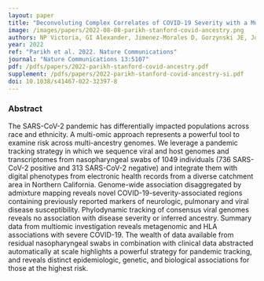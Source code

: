 ```yaml
---
layout: paper
title: "Deconvoluting Complex Correlates of COVID-19 Severity with a Multi-omic Pandemic Tracking Strategy"
image: /images/papers/2022-08-08-parikh-stanford-covid-ancestry.png
authors: NP Victoria, GI Alexander, Jimenez-Morales D, Gorzynski JE, Jong HND, Liu X, Roque J, Cepeda-Espinoza VP, Osoegawa K, Hughes C, Sutton SC, Youlton N, Joshi R, Amar D, Tanigawa Y, Russo D, Wong J, Lauzon JT, Edelson J, Montserrat DM, Kwon Y, Rubinacci S, Delaneau O, Cappello L, Kim J, Shoura MJ, Raja AN, Watson N, Hammond N, Spiteri E, Mallempati KC, Montero-Martín G, Christle J, Kim J, Kirillova A, Seo K, Huang Y, Zhao C, Moreno-Grau S, Hershman SG, Dalton KP, Zhen J, Kamm J, Bhatt KD, Isakova A, Morri M, Ranganath T, Blish CA, Rogers AJ, Nadeau K, Yang S, Blomkalns A, O’Hara R, Neff NF, DeBoever C, Szalma S, Wheeler MT, Farh K, Schroth GP, Febbo P, deSouza F, Fernandez-Vina M, Kistler A, Palacios J, Pinsky BA, Bustamante CD, Rivas MA, Ashley EA
year: 2022
ref: "Parikh et al. 2022. Nature Communications"
journal: "Nature Communications 13:5107"
pdf: /pdfs/papers/2022-parikh-stanford-covid-ancestry.pdf
supplement: /pdfs/papers/2022-parikh-stanford-covid-ancestry-si.pdf
doi: 10.1038/s41467-022-32397-8
---
```


### Abstract
The SARS-CoV-2 pandemic has differentially impacted populations across race and ethnicity. A multi-omic approach represents a powerful tool to examine risk across multi-ancestry genomes. We leverage a pandemic tracking strategy in which we sequence viral and host genomes and transcriptomes from nasopharyngeal swabs of 1049 individuals (736 SARS-CoV-2 positive and 313 SARS-CoV-2 negative) and integrate them with digital phenotypes from electronic health records from a diverse catchment area in Northern California. Genome-wide association disaggregated by admixture mapping reveals novel COVID-19-severity-associated regions containing previously reported markers of neurologic, pulmonary and viral disease susceptibility. Phylodynamic tracking of consensus viral genomes reveals no association with disease severity or inferred ancestry. Summary data from multiomic investigation reveals metagenomic and HLA associations with severe COVID-19. The wealth of data available from residual nasopharyngeal swabs in combination with clinical data abstracted automatically at scale highlights a powerful strategy for pandemic tracking, and reveals distinct epidemiologic, genetic, and biological associations for those at the highest risk.
